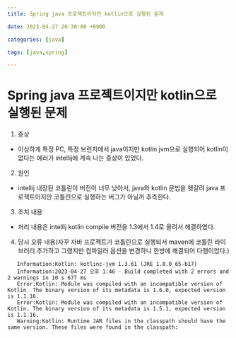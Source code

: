 ```yaml
---
title: Spring java 프로젝트이지만 kotlin으로 실행된 문제

date: 2023-04-27 20:30:00 +0900

categories: [java]

tags: [java,spring]

---
```



# Spring java 프로젝트이지만 kotlin으로 실행된 문제


1. 증상
  + 이상하게 특정 PC, 특정 브런치에서 java이지만 kotlin jvm으로 실행되어 kotlin이 없다는 에러가 intellij에 계속 나는 증상이 있었다.

2. 원인
  + intellij 내장된 코틀린이 버전이 너무 낮아서, java와 kotlin 문법을 헷갈려 java  프로젝트이지만 코틀린으로 실행하는 버그가 아닐까 추측한다.


3. 조치 내용
  + 처리 내용은 intellij kotlin compile 버전을 1.3에서 1.4로 올려서 해결하였다.


4. 당시 오류 내용(자꾸 자바 프로젝트가 코틀린으로 실행되서 maven에 코틀린 라이브러리 추가하고 그랬지만 컴파일러 옵션을 변경하니 한방에 해결되어 다행이었다.)
```
   Information:Kotlin: kotlinc-jvm 1.3.61 (JRE 1.8.0_65-b17)
   Information:2023-04-27 오후 1:46 - Build completed with 2 errors and 2 warnings in 10 s 677 ms
   Error:Kotlin: Module was compiled with an incompatible version of Kotlin. The binary version of its metadata is 1.6.0, expected version is 1.1.16.
   Error:Kotlin: Module was compiled with an incompatible version of Kotlin. The binary version of its metadata is 1.5.1, expected version is 1.1.16.
   Warning:Kotlin: Runtime JAR files in the classpath should have the same version. These files were found in the classpath:
```


